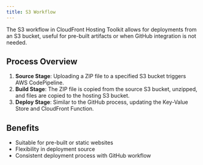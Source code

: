 ```yaml
---
title: S3 Workflow
---
```

The S3 workflow in CloudFront Hosting Toolkit allows for deployments from an S3 bucket, useful for pre-built artifacts or when GitHub integration is not needed.

## Process Overview
1. **Source Stage**: Uploading a ZIP file to a specified S3 bucket triggers AWS CodePipeline.
2. **Build Stage**: The ZIP file is copied from the source S3 bucket, unzipped, and files are copied to the hosting S3 bucket.
3. **Deploy Stage**: Similar to the GitHub process, updating the Key-Value Store and CloudFront Function.

## Benefits
- Suitable for pre-built or static websites
- Flexibility in deployment source
- Consistent deployment process with GitHub workflow